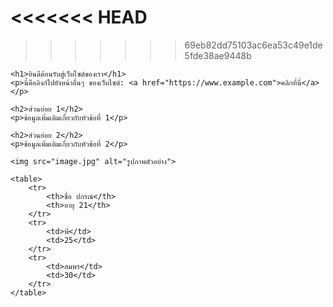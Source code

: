 <<<<<<< HEAD
﻿<!DOCTYPE html>
=======
<!DOCTYPE html>
>>>>>>> 69eb82dd75103ac6ea53c49e1de5fde38ae9448b
<html lang="th">
<head>
    <meta charset="UTF-8">
    <meta name="viewport" content="width=device-width, initial-scale=1.0">
    <title>ชื่อของเว็บไซต์</title>
</head>
<body>

    <h1>ยินดีต้อนรับสู่เว็บไซต์ของเรา</h1>
    <p>นี่คือลิงก์ไปยังหน้าอื่นๆ ของเว็บไซต์: <a href="https://www.example.com">คลิกที่นี่</a></p>
    
    <h2>ส่วนย่อย 1</h2>
    <p>ข้อมูลเพิ่มเติมเกี่ยวกับหัวข้อที่ 1</p>

    <h2>ส่วนย่อย 2</h2>
    <p>ข้อมูลเพิ่มเติมเกี่ยวกับหัวข้อที่ 2</p>
    
    <img src="image.jpg" alt="รูปภาพตัวอย่าง">
    
    <table>
        <tr>
            <th>ชื่อ ปกรณ์</th>
            <th>อายุ 21</th>
        </tr>
        <tr>
            <td>พี</td>
            <td>25</td>
        </tr>
        <tr>
            <td>สมพร</td>
            <td>30</td>
        </tr>
    </table>

</body>
</html>
